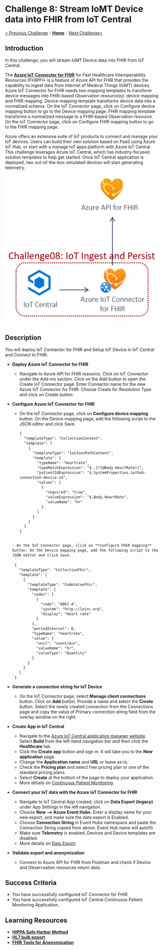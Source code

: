 # Challenge 8: Stream IoMT Device data into FHIR from IoT Central

[< Previous Challenge](./Challenge07.md) - **[Home](../readme.md)** - [Next Challenge>](./Challenge09.md)

## Introduction

In this challenge, you will stream IoMT Device data into FHIR from IoT Central. 

The **[Azure IoT Connector for FHIR](https://docs.microsoft.com/en-us/azure/healthcare-apis/iot-fhir-portal-quickstart)** for Fast Healthcare Interoperability Resources (FHIR®)* is a feature of Azure API for FHIR that provides the capability to ingest data from Internet of Medical Things (IoMT) devices. Azure IoT Connector for FHIR needs two mapping templates to transform device messages into FHIR-based Observation resource(s): device mapping and FHIR mapping. Device mapping template transforms device data into a normalized schema. On the IoT Connector page, click on Configure device mapping button to go to the Device mapping page. FHIR mapping template transforms a normalized message to a FHIR-based Observation resource. On the IoT Connector page, click on Configure FHIR mapping button to go to the FHIR mapping page.

Azure offers an extensive suite of IoT products to connect and manage your IoT devices. Users can build their own solution based on PaaS using Azure IoT Hub, or start with a manage IoT apps platform with Azure IoT Central. This challenge leverages Azure IoT Central, which has industry-focused solution templates to help get started. Once IoT Central application is deployed, two out-of-the-box simulated devices will start generating telemetry.
 
<center><img src="../images/challenge08-architecture.jpg" width="550"></center>

## Description

You will deploy IoT Connector for FHIR and Setup IoT Device in IoT Central and Connect to FHIR.

- **Deploy Azure IoT Connector for FHIR**
	- Navigate to Azure API for FHIR resource. Click on IoT Connector under the Add-ins section. Click on the Add button to open the Create IoT Connector page. Enter Connector name for the new Azure IoT Connector for FHIR. Choose Create for Resolution Type and click on Create button.
- **Configure Azure IoT Connector for FHIR**
    - On the IoT Connector page, click on **Configure device mapping** button. On the Device mapping page, add the following script to the JSON editor and click Save.
      ```
      {
        "templateType": "CollectionContent",
        "template": [
          {
            "templateType": "IotJsonPathContent",
            "template": {
              "typeName": "heartrate",
              "typeMatchExpression": "$..[?(@Body.HeartRate)]",
              "patientIdExpression": "$.SystemProperties.iothub-connection-device-id",
              "values": [
                {
                  "required": "true",
                  "valueExpression": "$.Body.HeartRate",
                  "valueName": "hr"
                }
              ]
            }
          }
        ]
      }
     ```

    - On the IoT Connector page, click on **Configure FHIR mapping** button. On the Device mapping page, add the following script to the JSON editor and click Save.
      ```
      {
        "templateType": "CollectionFhir",
        "template": [
          {
            "templateType": "CodeValueFhir",
            "template": {
              "codes": [
                {
                  "code": "8867-4",
                  "system": "http://loinc.org",
                  "display": "Heart rate"
                }
              ],
              "periodInterval": 0,
              "typeName": "heartrate",
              "value": {
                "unit": "count/min",
                "valueName": "hr",
                "valueType": "Quantity"
              }
            }
          }
        ]
      }
- **Generate a connection string for IoT Device**
    - On the IoT Connector page, select **Manage client connections** button. Click on **Add** button. Provide a name and select the **Create** button. Select the newly created connection from the Connections page and copy the value of Primary connection string field from the overlay window on the right.

- **Create App in IoT Central**
    - Navigate to the [Azure IoT Central application manager website](https://apps.azureiotcentral.com/). Select **Build** from the left-hand navigation bar and then click the **Healthcare** tab.
    - Click the **Create app** button and sign in. It will take you to the **New application** page.
    - Change the **Application name** and **URL** or leave as-is. 
    - Check the **Pricing plan** and select free pricing plan or one of the standard pricing plans. 
    - Select **Create** at the bottom of the page to deploy your application.
    - More details on [Continuous Patient Monitoring](https://docs.microsoft.com/en-us/azure/iot-central/healthcare/tutorial-continuous-patient-monitoring#create-an-application-template).
- **Connect your IoT data with the Azure IoT Connector for FHIR**
    - Navigate to IoT Central App created, click on **Data Export (legacy)** under App Settings in the left navigation.
    - Choose **New --> Azure Event Hubs**. Enter a display name for your new export, and make sure the data export is Enabled.
    - Choose **Connection String** in Event Hubs namespace and paste the Connection String copied from above. Event Hub name will autofill.
    - Make sure **Telemetry** is enabled, Devices and Device templates are disabled.
    - More details on [Data Export](https://docs.microsoft.com/en-us/azure/iot-central/core/howto-export-data#set-up-data-export).

- **Validate export and anonymization**
    - Connect to Azure API for FHIR from Postman and check if Device and Observsation resources return data. 

## Success Criteria
- You have successfully configured IoT Connector for FHIR.
- You have successfully configured IoT Central Continuous Patient Monitoring Application.

## Learning Resources

- **[HIPPA Safe Harbor Method](https://www.hhs.gov/hipaa/for-professionals/privacy/special-topics/de-identification/index.html)**
- **[HL7 bulk export](https://hl7.org/Fhir/uv/bulkdata/export/index.html)**
- **[FHIR Tools for Anonymization](https://github.com/microsoft/FHIR-Tools-for-Anonymization)**
